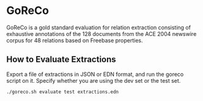 # GoReCo

GoReCo is a gold standard evaluation for relation extraction consisting of exhaustive annotations of the 128 documents from the ACE 2004 newswire corpus for 48 relations based on Freebase properties.

## How to Evaluate Extractions

Export a file of extractions in JSON or EDN format, and run the goreco script on it. Specify whether you are using the dev set or the test set.

```sh
./goreco.sh evaluate test extractions.edn
```
